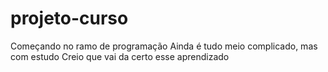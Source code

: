 # projeto-curso

Começando no ramo de programação 
Ainda é tudo meio complicado, mas com estudo 
Creio que vai da certo esse aprendizado 
